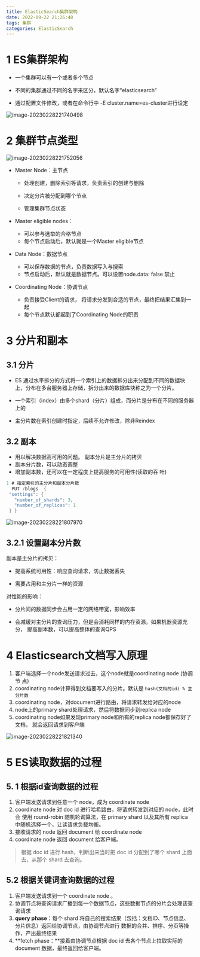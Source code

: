 ```yaml
---
title: ElasticSearch集群架构
date: 2022-09-22 21:26:48
tags: 集群
categories: ElasticSearch
---
```


# 1 **ES集群架构**

- 一个集群可以有一个或者多个节点 

- 不同的集群通过不同的名字来区分，默认名字“elasticsearch“ 

- 通过配置文件修改，或者在命令行中 -E cluster.name=es-cluster进行设定

![image-20230228221740498](https://panyuro.oss-cn-beijing.aliyuncs.com/image-20230228221740498.png)

# 2  集群节点类型

![image-20230228221752056](https://panyuro.oss-cn-beijing.aliyuncs.com/image-20230228221752056.png)

- Master Node：主节点 

  - 处理创建，删除索引等请求，负责索引的创建与删除

  - 决定分片被分配到哪个节点

  - 管理集群节点状态

- Master eligible nodes：

  - 可以参与选举的合格节点 
  - 每个节点启动后，默认就是一个Master eligible节点 

- Data Node：数据节点 

  - 可以保存数据的节点，负责数据写入与搜索
  - 节点启动后，默认就是数据节点。可以设置node.data: false 禁止

- Coordinating Node：协调节点

  - 负责接受Client的请求， 将请求分发到合适的节点，最终把结果汇集到一起 
  - 每个节点默认都起到了Coordinating Node的职责 

# 3 分片和副本

## 3.1 分片

- ES 通过水平拆分的方式将一个索引上的数据拆分出来分配到不同的数据块上，分布在多台服务器上存储，拆分出来的数据库块称之为一个分片。

- 一个索引（index）由多个shard（分片）组成，而分片是分布在不同的服务器上的

- 主分片数在索引创建时指定，后续不允许修改，除非Reindex 

  

## 3.2 副本

- 用以解决数据高可用的问题。 副本分片是主分片的拷贝 
- 副本分片数，可以动态调整 
- 增加副本数，还可以在一定程度上提高服务的可用性(读取的吞 吐) 

```java
1 # 指定索引的主分片和副本分片数 
  PUT /blogs  {
 "settings": {
   "number_of_shards": 3,
   "number_of_replicas": 1 
 } }
```

![image-20230228221807970](https://panyuro.oss-cn-beijing.aliyuncs.com/image-20230228221807970.png)

## 3.2.1 **设置副本分片数** 

副本是主分片的拷贝： 

- 提高系统可用性︰响应查询请求，防止数据丢失 

- 需要占用和主分片一样的资源 

对性能的影响：

- 分片间的数据同步会占用一定的网络带宽，影响效率

- 会减缓对主分片的查询压力，但是会消耗同样的内存资源。如果机器资源充分， 提高副本数，可以提高整体的查询QPS

# 4 Elasticsearch文档写入原理

1. 客户端选择一个node发送请求过去，这个node就是coordinating node (协调节 点)
2. coordinating node计算得到文档要写入的分片。默认是 `hash(文档的id) % 主分片数`
3. coordinating node，对document进行路由，将请求转发给对应的node 
4. node上的primary shard处理请求，然后将数据同步到replica node 
5. coordinating node如果发现primary node和所有的replica node都保存好了文档， 就会返回请求到客户端 

![image-20230228221821340](https://panyuro.oss-cn-beijing.aliyuncs.com/image-20230228221821340.png)

# 5 **ES读取数据的过程** 

## 5. 1 **根据id查询数据的过程**

1. 客户端发送请求到任意一个 node，成为 coordinate node
2. coordinate node 对 doc id 进行哈希路由，将请求转发到对应的 node，此时会 使用 round-robin 随机轮询算法，在 primary shard 以及其所有 replica 中随机选择一个，让读请求负载均衡。
3.  接收请求的 node 返回 document 给 coordinate node
4. coordinate node 返回 document 给客户端。 

> 根据 doc id 进行 hash，判断出来当时把 doc id 分配到了哪个 shard 上面去，从那个 shard 去查询。

## 5.2 **根据关键词查询数据的过程** 

1. 客户端发送请求到一个 coordinate node 。
2. 协调节点将查询请求广播到每一个数据节点，这些数据节点的分片会处理该查询请求 
3. **query phase**：每个 shard 将自己的搜索结果（包括：文档ID、节点信息、分片信息）返回给协调节点，由协调节点进行 数据的合并、排序、分页等操作，产出最终结果
4. **fetch phase：**接着由协调节点根据 doc id 去各个节点上拉取实际的 document 数据，最终返回给客户端。
